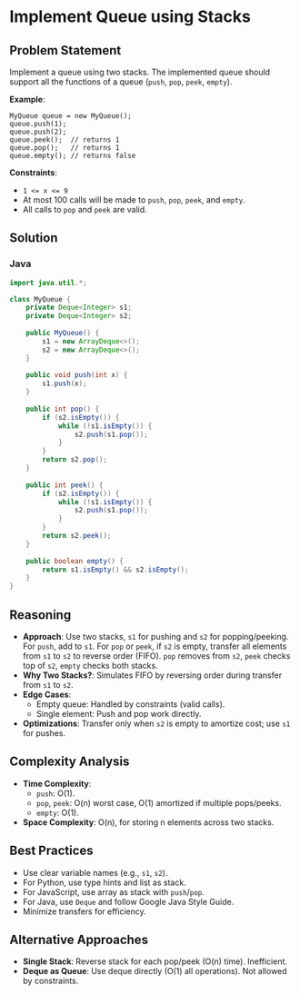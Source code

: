 # Implement Queue using Stacks

## Problem Statement
Implement a queue using two stacks. The implemented queue should support all the functions of a queue (`push`, `pop`, `peek`, `empty`).

**Example**:
```
MyQueue queue = new MyQueue();
queue.push(1);
queue.push(2);
queue.peek();  // returns 1
queue.pop();   // returns 1
queue.empty(); // returns false
```

**Constraints**:
- `1 <= x <= 9`
- At most 100 calls will be made to `push`, `pop`, `peek`, and `empty`.
- All calls to `pop` and `peek` are valid.

## Solution

### Java
```java
import java.util.*;

class MyQueue {
    private Deque<Integer> s1;
    private Deque<Integer> s2;
    
    public MyQueue() {
        s1 = new ArrayDeque<>();
        s2 = new ArrayDeque<>();
    }
    
    public void push(int x) {
        s1.push(x);
    }
    
    public int pop() {
        if (s2.isEmpty()) {
            while (!s1.isEmpty()) {
                s2.push(s1.pop());
            }
        }
        return s2.pop();
    }
    
    public int peek() {
        if (s2.isEmpty()) {
            while (!s1.isEmpty()) {
                s2.push(s1.pop());
            }
        }
        return s2.peek();
    }
    
    public boolean empty() {
        return s1.isEmpty() && s2.isEmpty();
    }
}
```

## Reasoning
- **Approach**: Use two stacks, `s1` for pushing and `s2` for popping/peeking. For `push`, add to `s1`. For `pop` or `peek`, if `s2` is empty, transfer all elements from `s1` to `s2` to reverse order (FIFO). `pop` removes from `s2`, `peek` checks top of `s2`, `empty` checks both stacks.
- **Why Two Stacks?**: Simulates FIFO by reversing order during transfer from `s1` to `s2`.
- **Edge Cases**:
  - Empty queue: Handled by constraints (valid calls).
  - Single element: Push and pop work directly.
- **Optimizations**: Transfer only when `s2` is empty to amortize cost; use `s1` for pushes.

## Complexity Analysis
- **Time Complexity**:
  - `push`: O(1).
  - `pop`, `peek`: O(n) worst case, O(1) amortized if multiple pops/peeks.
  - `empty`: O(1).
- **Space Complexity**: O(n), for storing n elements across two stacks.

## Best Practices
- Use clear variable names (e.g., `s1`, `s2`).
- For Python, use type hints and list as stack.
- For JavaScript, use array as stack with `push`/`pop`.
- For Java, use `Deque` and follow Google Java Style Guide.
- Minimize transfers for efficiency.

## Alternative Approaches
- **Single Stack**: Reverse stack for each pop/peek (O(n) time). Inefficient.
- **Deque as Queue**: Use deque directly (O(1) all operations). Not allowed by constraints.
